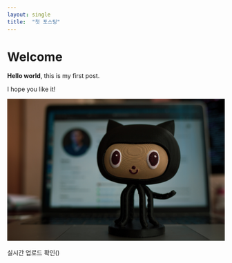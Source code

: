 ```yaml
---
layout: single
title:  "첫 포스팅"
---
```


# Welcome

**Hello world**, this is my first post.

I hope you like it!

![roman-synkevych-wX2L8L-fGeA-unsplash](../images/2022-03-13-first/roman-synkevych-wX2L8L-fGeA-unsplash.jpg)



실시간 업로드 확인()
